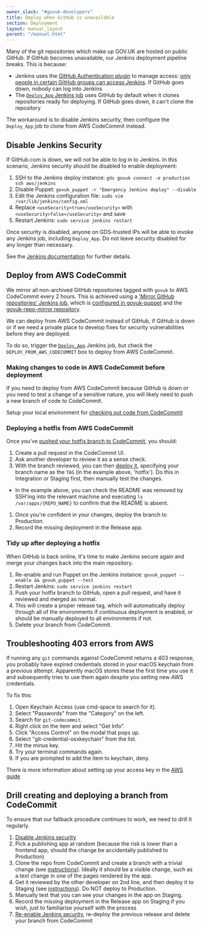 ```yaml
---
owner_slack: "#govuk-developers"
title: Deploy when GitHub is unavailable
section: Deployment
layout: manual_layout
parent: "/manual.html"
---
```


Many of the git repositories which make up GOV.UK are hosted on public GitHub. If GitHub becomes unavailable, our Jenkins deployment pipeline breaks. This is because:

* Jenkins uses the [GitHub Authentication plugin](https://plugins.jenkins.io/github-oauth/) to manage access: [only people in certain GitHub groups can access Jenkins](/manual/access-jenkins.html). If GitHub goes down, nobody can log into Jenkins
* The [`Deploy_App` Jenkins job][Deploy_App]  uses GitHub by default when it clones repositories ready for deploying. If GitHub goes down, it can't clone the repository

The workaround is to disable Jenkins security, then configure the `Deploy_App` job to clone from AWS CodeCommit instead.

## Disable Jenkins Security

If GitHub.com is down, we will not be able to log in to Jenkins.
In this scenario, Jenkins security should be disabled to enable deployment:

1. SSH to the Jenkins deploy instance: `gds govuk connect -e production ssh aws/jenkins`
1. Disable Puppet: `govuk_puppet -r "Emergency Jenkins deploy" --disable`
1. Edit the Jenkins configuration file: `sudo vim /var/lib/jenkins/config.xml`
1. Replace `<useSecurity>true</useSecurity>` with `<useSecurity>false</useSecurity>` and save
1. Restart Jenkins: `sudo service jenkins restart`

Once security is disabled, anyone on GDS-trusted IPs will be able to invoke any Jenkins job, including `Deploy_App`. Do not leave security disabled for any longer than necessary.

See the [Jenkins documentation](https://www.jenkins.io/doc/book/security/securing-jenkins/) for further details.

## Deploy from AWS CodeCommit

We mirror all non-archived GitHub repositories tagged with `govuk` to AWS CodeCommit every 2 hours. This is achieved using a ['Mirror GitHub repositories' Jenkins job](https://deploy.integration.publishing.service.gov.uk/job/Mirror_Github_Repositories/), which is [configured in govuk-puppet](https://github.com/alphagov/govuk-puppet/pull/11631/files) and the [govuk-repo-mirror repository](https://github.com/alphagov/govuk-repo-mirror).

We can deploy from AWS CodeCommit instead of GitHub, if GitHub is down or if we need a private place to develop fixes for security vulnerabilities before they are deployed.

To do so, trigger the [`Deploy_App`][Deploy_App] Jenkins job, but check the `DEPLOY_FROM_AWS_CODECOMMIT` box to deploy from AWS CodeCommit.

### Making changes to code in AWS CodeCommit before deployment

If you need to deploy from AWS CodeCommit because GitHub is down or you need to test a change of a sensitive nature, you will likely need to push a new branch of code to CodeCommit.

Setup your local environment for [checking out code from CodeCommit](/manual/howto-checkout-and-commit-to-codecommit.html)

### Deploying a hotfix from AWS CodeCommit

Once you've [pushed your hotfix branch to CodeCommit](#making-changes-to-code-in-aws-codecommit-before-deployment), you should:

1. Create a pull request in the CodeCommit UI.
1. Ask another developer to review it as a sense check.
1. With the branch reviewed, you can then [deploy it](#deploy-from-aws-codecommit), specifying your branch name as the `TAG` (in the example above, 'hotfix'). Do this in Integration or Staging first, then manually test the changes.
  - In the example above, you can check the README was removed by SSH'ing into the relevant machine and executing `ls /var/apps/{REPO_NAME}` to confirm that the README is absent.
1. Once you're confident in your changes, deploy the branch to Production.
1. Record the missing deployment in the Release app.

### Tidy up after deploying a hotfix

When GitHub is back online, it's time to make Jenkins secure again and merge your changes back into the main repository.

1. Re-enable and run Puppet on the Jenkins instance: `govuk_puppet --enable && govuk_puppet --test`
1. Restart Jenkins: `sudo service jenkins restart`
1. Push your hotfix branch to GitHub, open a pull request, and have it reviewed and merged as normal.
1. This will create a proper release tag, which will automatically deploy through all of the environments if continuous deployment is enabled, or should be manually deployed to all environments if not.
1. Delete your branch from CodeCommit.

## Troubleshooting 403 errors from AWS

If running any `git` commands against CodeCommit returns a 403 response, you probably
have expired credentials stored in your macOS keychain from a previous attempt.
Apparently macOS stores these the first time you use it and subsequently tries
to use them again despite you setting new AWS credentials.

To fix this:

1. Open Keychain Access (use cmd-space to search for it).
1. Select "Passwords" from the "Category" on the left.
1. Search for `git-codecommit`.
1. Right click on the item and select "Get Info".
1. Click "Access Control" on the modal that pops up.
1. Select "git-credential-osxkeychain" from the list.
1. Hit the minus key.
1. Try your terminal commands again.
1. If you are prompted to add the item to keychain, deny.

There is more information about setting up your access key in the [AWS guide](https://docs.aws.amazon.com/codecommit/latest/userguide/setting-up-https-unixes.html)

## Drill creating and deploying a branch from CodeCommit

To ensure that our fallback procedure continues to work, we need to drill it regularly.

1. [Disable Jenkins security](#disable-jenkins-security)
1. Pick a publishing app at random (because the risk is lower than a frontend app, should the change be accidentally published to Production)
1. Clone the repo from CodeCommit and create a branch with a trivial change (see [instructions](#making-changes-to-code-in-aws-codecommit-before-deployment)). Ideally it should be a visible change, such as a text change in one of the pages rendered by the app.
1. Get it reviewed by the other developer on 2nd line, and then deploy it to Staging (see [instructions](#deploying-a-hotfix-from-aws-codecommit)). Do NOT deploy to Production.
1. Manually test that you can see your changes in the app on Staging.
1. Record the missing deployment in the Release app on Staging if you wish, just to familiarise yourself with the process
1. [Re-enable Jenkins security](#tidy-up-after-deploying-a-hotfix), re-deploy the previous release and delete your branch from CodeCommit

[Deploy_App]: https://deploy.integration.publishing.service.gov.uk/job/Deploy_App/
